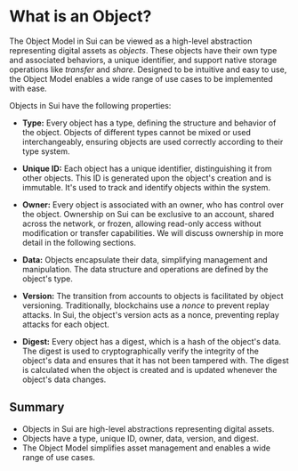 # What is an Object?

The Object Model in Sui can be viewed as a high-level abstraction representing digital assets as *objects*. These objects have their own type and associated behaviors, a unique identifier, and support native storage operations like *transfer* and *share*. Designed to be intuitive and easy to use, the Object Model enables a wide range of use cases to be implemented with ease.

Objects in Sui have the following properties:

- **Type:** Every object has a type, defining the structure and behavior of the object. Objects of different types cannot be mixed or used interchangeably, ensuring objects are used correctly according to their type system.

- **Unique ID:** Each object has a unique identifier, distinguishing it from other objects. This ID is generated upon the object's creation and is immutable. It's used to track and identify objects within the system.

<!-- Note: consider "shared across many entities" -->

- **Owner:** Every object is associated with an owner, who has control over the object. Ownership on Sui can be exclusive to an account, shared across the network, or frozen, allowing read-only access without modification or transfer capabilities. We will discuss ownership in more detail in the following sections.

- **Data:** Objects encapsulate their data, simplifying management and manipulation. The data structure and operations are defined by the object's type.

- **Version:** The transition from accounts to objects is facilitated by object versioning. Traditionally, blockchains use a *nonce* to prevent replay attacks. In Sui, the object's version acts as a nonce, preventing replay attacks for each object.

- **Digest:** Every object has a digest, which is a hash of the object's data. The digest is used to cryptographically verify the integrity of the object's data and ensures that it has not been tampered with. The digest is calculated when the object is created and is updated whenever the object's data changes.

## Summary

- Objects in Sui are high-level abstractions representing digital assets.
- Objects have a type, unique ID, owner, data, version, and digest.
- The Object Model simplifies asset management and enables a wide range of use cases.
